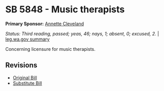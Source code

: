 # SB 5848 - Music therapists
**Primary Sponsor:** [Annette Cleveland](/person/leg/annette.cleveland.md)

*Status: Third reading, passed; yeas, 46; nays, 1; absent, 0; excused, 2.* | [leg.wa.gov summary](https://app.leg.wa.gov/billsummary?BillNumber=5848&Year=2021)

Concerning licensure for music therapists.

## Revisions
* [Original Bill](1/)
* [Substitute Bill](S/)